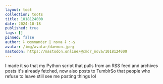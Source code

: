 ```yaml
---
layout: toot
collection: toots
title: 1018124000
date: 2024-10-18
published: true
tags: []
pinned: false
author: ⸸ commander ░ nova ⸸ :~$
avatar: /img/avatar/daemon.jpeg
mastodon: https://mastodon.online/@cmdr_nova/1018124000
---
```


I made it so that my Python script that pulls from an RSS feed and archives posts it's already fetched, now also posts to TumblrSo that people who refuse to leave still see me posting things lol
